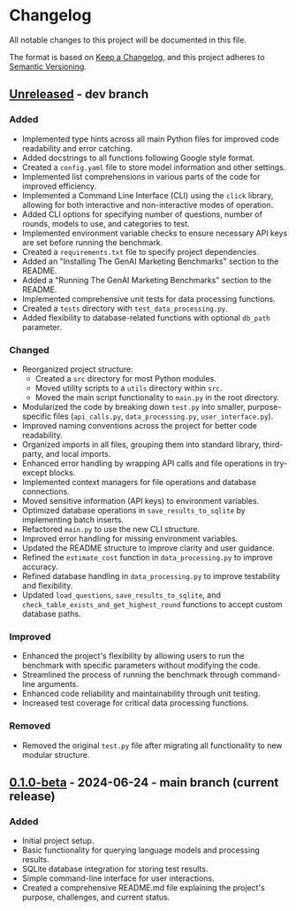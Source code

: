 # Changelog

All notable changes to this project will be documented in this file.

The format is based on [Keep a Changelog](https://keepachangelog.com/en/1.0.0/),
and this project adheres to [Semantic Versioning](https://semver.org/spec/v2.0.0.html).

## [Unreleased] - dev branch

### Added
- Implemented type hints across all main Python files for improved code readability and error catching.
- Added docstrings to all functions following Google style format.
- Created a `config.yaml` file to store model information and other settings.
- Implemented list comprehensions in various parts of the code for improved efficiency.
- Implemented a Command Line Interface (CLI) using the `click` library, allowing for both interactive and non-interactive modes of operation.
- Added CLI options for specifying number of questions, number of rounds, models to use, and categories to test.
- Implemented environment variable checks to ensure necessary API keys are set before running the benchmark.
- Created a `requirements.txt` file to specify project dependencies.
- Added an "Installing The GenAI Marketing Benchmarks" section to the README.
- Added a "Running The GenAI Marketing Benchmarks" section to the README.
- Implemented comprehensive unit tests for data processing functions.
- Created a `tests` directory with `test_data_processing.py`.
- Added flexibility to database-related functions with optional `db_path` parameter.

### Changed
- Reorganized project structure:
  - Created a `src` directory for most Python modules.
  - Moved utility scripts to a `utils` directory within `src`.
  - Moved the main script functionality to `main.py` in the root directory.
- Modularized the code by breaking down `test.py` into smaller, purpose-specific files (`api_calls.py`, `data_processing.py`, `user_interface.py`).
- Improved naming conventions across the project for better code readability.
- Organized imports in all files, grouping them into standard library, third-party, and local imports.
- Enhanced error handling by wrapping API calls and file operations in try-except blocks.
- Implemented context managers for file operations and database connections.
- Moved sensitive information (API keys) to environment variables.
- Optimized database operations in `save_results_to_sqlite` by implementing batch inserts.
- Refactored `main.py` to use the new CLI structure.
- Improved error handling for missing environment variables.
- Updated the README structure to improve clarity and user guidance.
- Refined the `estimate_cost` function in `data_processing.py` to improve accuracy.
- Refined database handling in `data_processing.py` to improve testability and flexibility.
- Updated `load_questions`, `save_results_to_sqlite`, and `check_table_exists_and_get_highest_round` functions to accept custom database paths.

### Improved
- Enhanced the project's flexibility by allowing users to run the benchmark with specific parameters without modifying the code.
- Streamlined the process of running the benchmark through command-line arguments.
- Enhanced code reliability and maintainability through unit testing.
- Increased test coverage for critical data processing functions.

### Removed
- Removed the original `test.py` file after migrating all functionality to new modular structure.

## [0.1.0-beta] - 2024-06-24 - main branch (current release)

### Added
- Initial project setup.
- Basic functionality for querying language models and processing results.
- SQLite database integration for storing test results.
- Simple command-line interface for user interactions.
- Created a comprehensive README.md file explaining the project's purpose, challenges, and current status.

[Unreleased]: https://github.com/seanbetts/genai-marketing-benchmarks/tree/dev
[0.1.0-beta]: https://github.com/seanbetts/genai-marketing-benchmarks/tree/0.1.0-beta